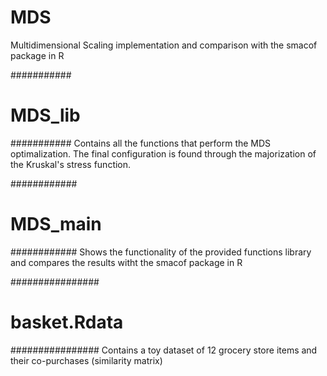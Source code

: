 # MDS
Multidimensional Scaling implementation and comparison with the smacof package in R

###########
# MDS_lib #
###########
Contains all the functions that perform the MDS optimalization. The final configuration is found through the majorization of the Kruskal's stress function.

############
# MDS_main #
############
Shows the functionality of the provided functions library and compares the results witht the smacof package in R

################
# basket.Rdata #
################
Contains a toy dataset of 12 grocery store items and their co-purchases (similarity matrix)

